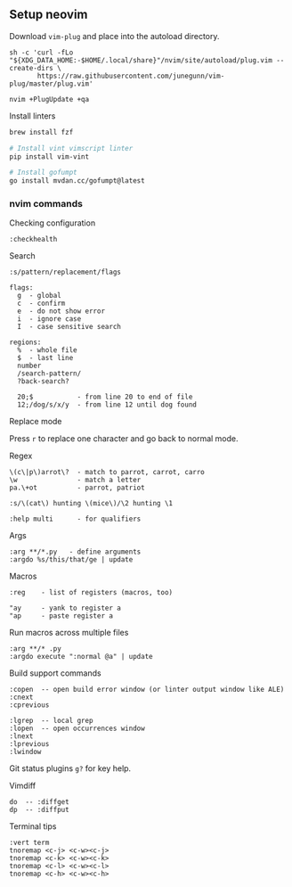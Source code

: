 ## Setup neovim

Download `vim-plug` and place into the autoload directory.

```
sh -c 'curl -fLo "${XDG_DATA_HOME:-$HOME/.local/share}"/nvim/site/autoload/plug.vim --create-dirs \
       https://raw.githubusercontent.com/junegunn/vim-plug/master/plug.vim'

nvim +PlugUpdate +qa
```

Install linters

```bash
brew install fzf

# Install vint vimscript linter
pip install vim-vint

# Install gofumpt
go install mvdan.cc/gofumpt@latest
```

### nvim commands

Checking configuration

```
:checkhealth
```

Search

```
:s/pattern/replacement/flags

flags:
  g  - global
  c  - confirm
  e  - do not show error
  i  - ignore case
  I  - case sensitive search

regions:
  %  - whole file
  $  - last line
  number
  /search-pattern/
  ?back-search?

  20;$           - from line 20 to end of file
  12;/dog/s/x/y  - from line 12 until dog found
```

Replace mode

Press `r` to replace one character and go back to normal mode.

Regex

```
\(c\|p\)arrot\?  - match to parrot, carrot, carro
\w               - match a letter
pa.\+ot          - parrot, patriot

:s/\(cat\) hunting \(mice\)/\2 hunting \1

:help multi      - for qualifiers
```

Args

```
:arg **/*.py   - define arguments
:argdo %s/this/that/ge | update
```

Macros

```
:reg    - list of registers (macros, too)

"ay     - yank to register a
"ap     - paste register a
```

Run macros across multiple files

```
:arg **/* .py
:argdo execute ":normal @a" | update
```

Build support commands

```
:copen  -- open build error window (or linter output window like ALE)
:cnext
:cprevious

:lgrep  -- local grep
:lopen  -- open occurrences window
:lnext
:lprevious
:lwindow
```

Git status plugins `g?` for key help.


Vimdiff

```
do  -- :diffget
dp  -- :diffput
```

Terminal tips

```
:vert term
tnoremap <c-j> <c-w><c-j>
tnoremap <c-k> <c-w><c-k>
tnoremap <c-l> <c-w><c-l>
tnoremap <c-h> <c-w><c-h>
```
